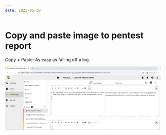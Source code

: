 ```yaml
---
date: 2023-05-30
---
```


# Copy and paste image to pentest report
Copy + Paste: As easy as falling off a log.

![Copy & Paste images](../../images/show/drop-image.gif)
